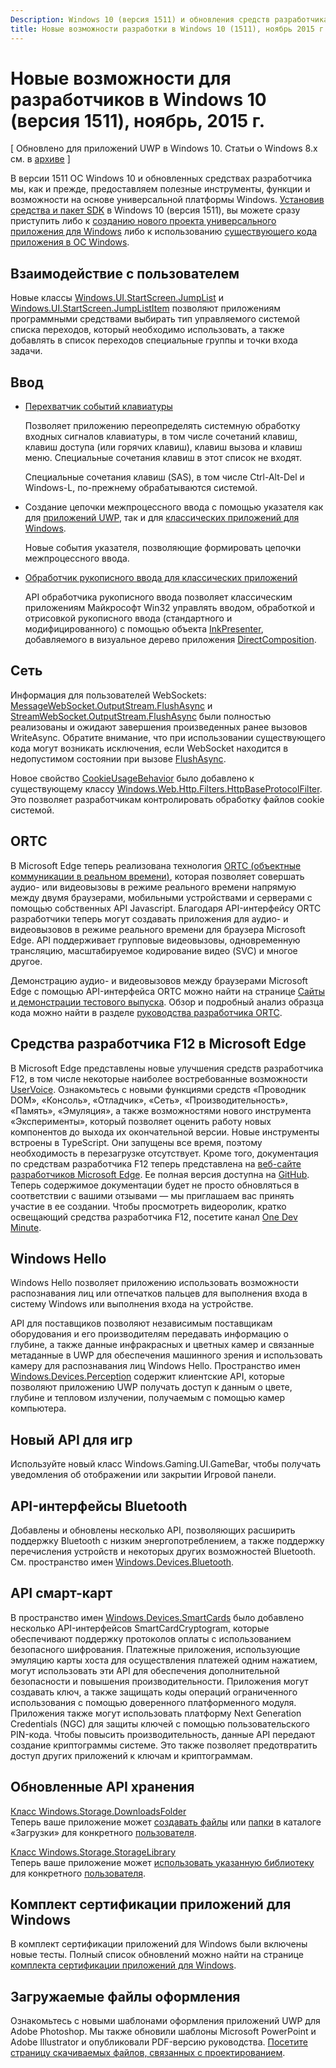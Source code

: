 ```yaml
---
Description: Windows 10 (версия 1511) и обновления средств разработчика обеспечивают доступ к средствам, компонентам и возможностям универсальной платформы Windows.
title: Новые возможности разработки в Windows 10 (1511), ноябрь 2015 г.
---
```


# Новые возможности для разработчиков в Windows 10 (версия 1511), ноябрь, 2015 г.

\[ Обновлено для приложений UWP в Windows 10. Статьи о Windows 8.x см. в [архиве](http://go.microsoft.com/fwlink/p/?linkid=619132) \]

В версии 1511 ОС Windows 10 и обновленных средствах разработчика мы, как и прежде, предоставляем полезные инструменты, функции и возможности на основе универсальной платформы Windows. [Установив средства и пакет SDK](https://dev.windows.com/downloads) в Windows 10 (версия 1511), вы можете сразу приступить либо к [созданию нового проекта универсального приложения для Windows](https://msdn.microsoft.com/library/windows/apps/bg124288) либо к использованию [существующего кода приложения в ОС Windows](https://msdn.microsoft.com/library/windows/apps/mt238321).

## Взаимодействие с пользователем

Новые классы <a href="https://msdn.microsoft.com/library/windows/apps/windows.ui.startscreen.aspx">Windows.UI.StartScreen.JumpList</a> и <a href="https://msdn.microsoft.com/library/windows/apps/windows.ui.startscreen.aspx">Windows.UI.StartScreen.JumpListItem</a> позволяют приложениям программными средствами выбирать тип управляемого системой списка переходов, который необходимо использовать, а также добавлять в список переходов специальные группы и точки входа задачи.

## Ввод
                                        
* <a href="https://msdn.microsoft.com/library/windows/apps/windows.ui.input.keyboarddeliveryinterceptor.aspx">Перехватчик событий клавиатуры</a>
                                        
    Позволяет приложению переопределять системную обработку входных сигналов клавиатуры, в том числе сочетаний клавиш, клавиш доступа (или горячих клавиш), клавиш вызова и клавиш меню. Специальные сочетания клавиш в этот список не входят.

    Специальные сочетания клавиш (SAS), в том числе Ctrl-Alt-Del и Windows-L, по-прежнему обрабатываются системой.
                                        
* Создание цепочки межпроцессного ввода с помощью указателя как для <a href="https://msdn.microsoft.com/library/windows/apps/windows.ui.core.corewindow.aspx">приложений UWP</a>, так и для <a href="https://msdn.microsoft.com/library/windows/desktop/hh454903(v=vs.85).aspx">классических приложений для Windows</a>.
                                        
    Новые события указателя, позволяющие формировать цепочки межпроцессного ввода.    
                                        
* <a href="https://msdn.microsoft.com/library/windows/desktop/mt622165(v=vs.85).aspx">Обработчик рукописного ввода для классических приложений</a>
                                        
    API обработчика рукописного ввода позволяет классическим приложениям Майкрософт Win32 управлять вводом, обработкой и отрисовкой рукописного ввода (стандартного и модифицированного) с помощью объекта <a href="https://msdn.microsoft.com/library/windows/desktop/windows.ui.input.inking.inkpresenter.aspx">InkPresenter</a>, добавляемого в визуальное дерево приложения <a href="https://msdn.microsoft.com/library/windows/desktop/hh437371(v=vs.85).aspx">DirectComposition</a>.    
                                    
## Сеть
                                                                        
Информация для пользователей WebSockets: <a href="https://msdn.microsoft.com/library/windows/apps/windows.storage.streams.datawriter.flushasync.aspx">MessageWebSocket.OutputStream.FlushAsync</a> и <a href="https://msdn.microsoft.com/library/windows/apps/windows.storage.streams.datawriter.flushasync.aspx">StreamWebSocket.OutputStream.FlushAsync</a> были полностью реализованы и ожидают завершения произведенных ранее вызовов WriteAsync. Обратите внимание, что при использовании существующего кода могут возникать исключения, если WebSocket находится в недопустимом состоянии при вызове <a href="https://msdn.microsoft.com/library/windows/apps/windows.storage.streams.datawriter.flushasync.aspx">FlushAsync</a>.    

Новое свойство <a href="https://msdn.microsoft.com/library/windows/apps/windows.web.http.filters.httpbaseprotocolfilter.aspx">CookieUsageBehavior</a> было добавлено к существующему классу <a href="https://msdn.microsoft.com/library/windows/apps/windows.web.http.filters.httpbaseprotocolfilter.aspx">Windows.Web.Http.Filters.HttpBaseProtocolFilter</a>. Это позволяет разработчикам контролировать обработку файлов cookie системой.    
                                    
## ORTC
                                    
В Microsoft Edge теперь реализована технология <a href="https://msdn.microsoft.com/library/mt433097(v=vs.85).aspx">ORTC (объектные коммуникации в реальном времени)</a>, которая позволяет совершать аудио- или видеовызовы в режиме реального времени напрямую между двумя браузерами, мобильными устройствами и серверами с помощью собственных API Javascript. Благодаря API-интерфейсу ORTC разработчики теперь могут создавать приложения для аудио- и видеовызовов в режиме реального времени для браузера Microsoft Edge. API поддерживает групповые видеовызовы, одновременную трансляцию, масштабируемое кодирование видео (SVC) и многое другое.    

Демонстрацию аудио- и видеовызовов между браузерами Microsoft Edge с помощью API-интерфейса ORTC можно найти на странице <a href="/microsoft-edge/testdrive/demos/ortcdemo/">Сайты и демонстрации тестового выпуска</a>. Обзор и подробный анализ образца кода можно найти в разделе <a href="https://msdn.microsoft.com/library/mt588497(v=vs.85).aspx">руководства разработчика ORTC</a>.
                                        
## Средства разработчика F12 в Microsoft Edge
                                                                        
В Microsoft Edge представлены новые улучшения средств разработчика F12, в том числе некоторые наиболее востребованные возможности <a href="https://wpdev.uservoice.com/forums/257854-microsoft-edge-developer">UserVoice</a>. Ознакомьтесь с новыми функциями средств «Проводник DOM», «Консоль», «Отладчик», «Сеть», «Производительность», «Память», «Эмуляция», а также возможностями нового инструмента «Эксперименты», который позволяет оценить работу новых компонентов до выхода их окончательной версии. Новые инструменты встроены в TypeScript. Они запущены все время, поэтому необходимость в перезагрузке отсутствует. Кроме того, документация по средствам разработчика F12 теперь представлена на <a href="http://dev.modern.ie/">веб-сайте разработчиков Microsoft Edge</a>. Ее полная версия доступна на <a href="https://github.com/MicrosoftEdge/MicrosoftEdge-Documentation">GitHub</a>. Теперь содержимое документации будет не просто обновляться в соответствии с вашими отзывами — мы приглашаем вас принять участие в ее создании. Чтобы просмотреть видеоролик, кратко освещающий средства разработчика F12, посетите канал <a href="https://channel9.msdn.com/Blogs/One-Dev-Minute/Microsoft-Edge-F12-tools">One Dev Minute</a>.    
                                    
## Windows Hello
                                    
Windows Hello позволяет приложению использовать возможности распознавания лиц или отпечатков пальцев для выполнения входа в систему Windows или выполнения входа на устройстве.

API для поставщиков позволяют независимым поставщикам оборудования и его производителям передавать информацию о глубине, а также данные инфракрасных и цветных камер и связанные метаданные в UWP для обеспечения машинного зрения и использовать камеру для распознавания лиц Windows Hello. Пространство имен <a href="http://go.microsoft.com/fwlink/?LinkId=691697">Windows.Devices.Perception</a> содержит клиентские API, которые позволяют приложению UWP получать доступ к данным о цвете, глубине и тепловом излучении, получаемым с помощью камер компьютера.
                                    
## Новый API для игр

Используйте новый класс Windows.Gaming.UI.GameBar, чтобы получать уведомления об отображении или закрытии Игровой панели.    
                            
                                    
## API-интерфейсы Bluetooth
                                    
Добавлены и обновлены несколько API, позволяющих расширить поддержку Bluetooth с низким энергопотреблением, а также поддержку перечисления устройств и некоторых других возможностей Bluetooth. См. пространство имен <a href="https://msdn.microsoft.com/library/windows/apps/windows.devices.bluetooth.aspx">Windows.Devices.Bluetooth</a>.    
                                   
## API смарт-карт ## 

В пространство имен <a href="https://msdn.microsoft.com/library/windows/apps/windows.devices.smartcards.aspx">Windows.Devices.SmartCards</a> было добавлено несколько API-интерфейсов SmartCardCryptogram, которые обеспечивают поддержку протоколов оплаты с использованием безопасного шифрования. Платежные приложения, использующие эмуляцию карты хоста для осуществления платежей одним нажатием, могут использовать эти API для обеспечения дополнительной безопасности и повышения производительности. Приложения могут создавать ключ, а также защищать коды операций ограниченного использования с помощью доверенного платформенного модуля. Приложения также могут использовать платформу Next Generation Credentials (NGC) для защиты ключей с помощью пользовательского PIN-кода. Чтобы повысить производительность, данные API передают создание криптограммы системе. Это также позволяет предотвратить доступ других приложений к ключам и криптограммам.    
                                    
## Обновленные API хранения ## 
    
<a href="https://msdn.microsoft.com/library/windows/apps/windows.storage.downloadsfolder.aspx">Класс Windows.Storage.DownloadsFolder</a><br />
Теперь ваше приложение может <a href="https://msdn.microsoft.com/library/windows/apps/windows.storage.downloadsfolder.createfileforuserasync.aspx">создавать файлы</a> или <a href="https://msdn.microsoft.com/library/windows/apps/windows.storage.downloadsfolder.createfolderforuserasync.aspx">папки</a> в каталоге «Загрузки» для конкретного <a href="https://msdn.microsoft.com/library/windows/apps/windows.system.user.aspx">пользователя</a>.
                                            
<a href="https://msdn.microsoft.com/library/windows/apps/windows.storage.storagelibrary.aspx">Класс Windows.Storage.StorageLibrary</a><br />
Теперь ваше приложение может <a href="https://msdn.microsoft.com/library/windows/apps/windows.storage.storagelibrary.getlibraryforuserasync.aspx">использовать указанную библиотеку</a> для конкретного <a href="https://msdn.microsoft.com/library/windows/apps/windows.system.user.aspx">пользователя</a>.
                                    
## Комплект сертификации приложений для Windows ## 
                                    
В комплект сертификации приложений для Windows были включены новые тесты. Полный список обновлений можно найти на странице <a href="/develop/app-certification-kit">комплекта сертификации приложений для Windows</a>.    
                                    
## Загружаемые файлы оформления ## 

Ознакомьтесь с новыми шаблонами оформления приложений UWP для Adobe Photoshop. Мы также обновили шаблоны Microsoft PowerPoint и Adobe Illustrator и опубликовали PDF-версию руководства. <a href="/design/assets">Посетите страницу скачиваемых файлов, связанных с проектированием</a>.    




<!--HONumber=Mar16_HO5-->



